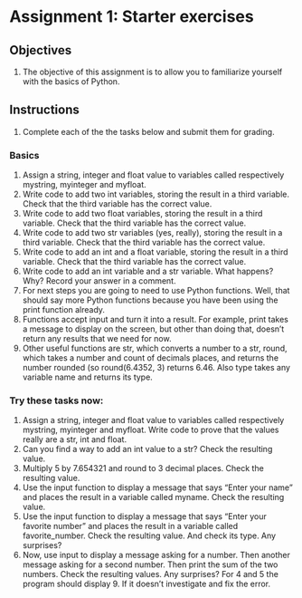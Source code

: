 # Assignment 1: Starter exercises

## Objectives
1. The objective of this assignment is to allow you to familiarize yourself 
with the basics of Python.
## Instructions
1. Complete each of the the tasks below and submit them for grading.
### Basics
1. Assign a string, integer and float value to variables called respectively 
mystring, myinteger and myfloat. 
1. Write code to add two int variables, storing the result in a third 
variable. Check that the third variable has the correct value.
1. Write code to add two float variables, storing the result in a third 
variable. Check that the third variable has the correct value.
1. Write code to add two str variables (yes, really), storing the result in a 
third variable. Check that the third variable has the correct value.
1. Write code to add an int and a float variable, storing the result in a 
third variable. Check that the third variable has the correct value.
1. Write code to add an int variable and a str variable. What happens? Why? 
Record your answer in a comment.
1. For next steps you are going to need to use Python functions. Well, that 
should say more Python functions because you have been using the print 
function already.
1. Functions accept input and turn it into a result. For example, print takes 
a message to display on the screen, but other than doing that, doesn’t return 
any results that we need for now.
1. Other useful functions are str, which converts a number to a str, round, 
which takes a number and count of decimals places, and returns the number 
rounded (so round(6.4352, 3) returns 6.46. Also type takes any variable name 
and returns its type.

### Try these tasks now:
1. Assign a string, integer and float value to variables called respectively 
mystring, myinteger and myfloat. Write code to prove that the values really 
are a str, int and float.
1. Can you find a way to add an int value to a str? Check the resulting value.
1. Multiply 5 by 7.654321 and round to 3 decimal places. Check the resulting 
value.
1. Use the input function to display a message that says “Enter your name” and 
places the result in a variable called myname. Check the resulting value.
1. Use the input function to display a message that says “Enter your favorite 
number” and places the result in a variable called favorite_number. Check the 
resulting value. And check its type. Any surprises?
1. Now, use input to display a message asking for a number. Then another 
message asking for a second number. Then print the sum of the two numbers. 
Check the resulting values. Any surprises? For 4 and 5 the program should 
display 9. If it doesn’t investigate and fix the error.

